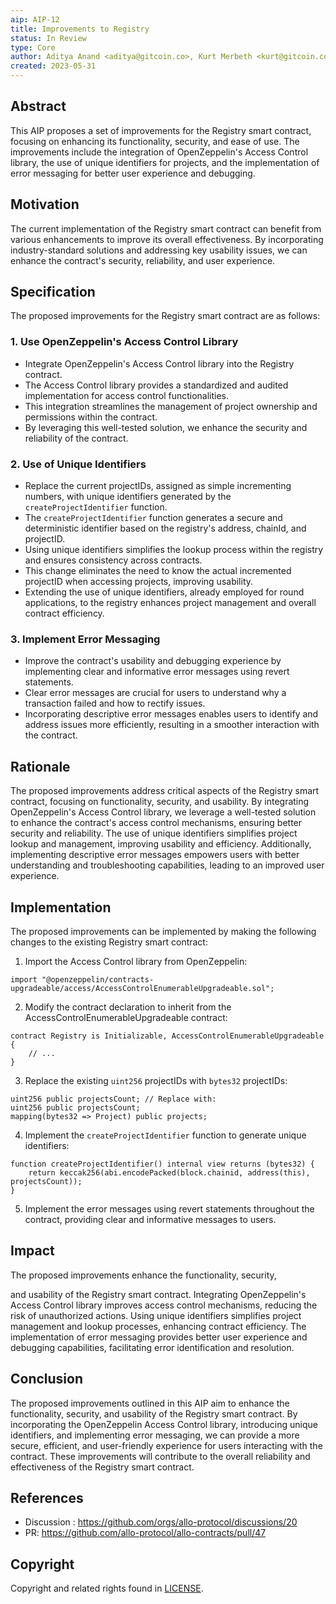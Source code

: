 ```yaml
---
aip: AIP-12
title: Improvements to Registry
status: In Review
type: Core
author: Aditya Anand <aditya@gitcoin.co>, Kurt Merbeth <kurt@gitcoin.co>
created: 2023-05-31
---
```



## Abstract
This AIP proposes a set of improvements for the Registry smart contract, focusing on enhancing its functionality, security, and ease of use. The improvements include the integration of OpenZeppelin's Access Control library, the use of unique identifiers for projects, and the implementation of error messaging for better user experience and debugging.

## Motivation
The current implementation of the Registry smart contract can benefit from various enhancements to improve its overall effectiveness. By incorporating industry-standard solutions and addressing key usability issues, we can enhance the contract's security, reliability, and user experience.

## Specification
The proposed improvements for the Registry smart contract are as follows:

### 1. Use OpenZeppelin's Access Control Library
- Integrate OpenZeppelin's Access Control library into the Registry contract.
- The Access Control library provides a standardized and audited implementation for access control functionalities.
- This integration streamlines the management of project ownership and permissions within the contract.
- By leveraging this well-tested solution, we enhance the security and reliability of the contract.

### 2. Use of Unique Identifiers
- Replace the current projectIDs, assigned as simple incrementing numbers, with unique identifiers generated by the `createProjectIdentifier` function.
- The `createProjectIdentifier` function generates a secure and deterministic identifier based on the registry's address, chainId, and projectID.
- Using unique identifiers simplifies the lookup process within the registry and ensures consistency across contracts.
- This change eliminates the need to know the actual incremented projectID when accessing projects, improving usability.
- Extending the use of unique identifiers, already employed for round applications, to the registry enhances project management and overall contract efficiency.

### 3. Implement Error Messaging
- Improve the contract's usability and debugging experience by implementing clear and informative error messages using revert statements.
- Clear error messages are crucial for users to understand why a transaction failed and how to rectify issues.
- Incorporating descriptive error messages enables users to identify and address issues more efficiently, resulting in a smoother interaction with the contract.

## Rationale
The proposed improvements address critical aspects of the Registry smart contract, focusing on functionality, security, and usability. By integrating OpenZeppelin's Access Control library, we leverage a well-tested solution to enhance the contract's access control mechanisms, ensuring better security and reliability. The use of unique identifiers simplifies project lookup and management, improving usability and efficiency. Additionally, implementing descriptive error messages empowers users with better understanding and troubleshooting capabilities, leading to an improved user experience.

## Implementation
The proposed improvements can be implemented by making the following changes to the existing Registry smart contract:

1. Import the Access Control library from OpenZeppelin:
```solidity
import "@openzeppelin/contracts-upgradeable/access/AccessControlEnumerableUpgradeable.sol";
```

2. Modify the contract declaration to inherit from the AccessControlEnumerableUpgradeable contract:
```solidity
contract Registry is Initializable, AccessControlEnumerableUpgradeable {
    // ...
}
```

3. Replace the existing `uint256` projectIDs with `bytes32` projectIDs:
```solidity
uint256 public projectsCount; // Replace with:
uint256 public projectsCount;
mapping(bytes32 => Project) public projects;
```

4. Implement the `createProjectIdentifier` function to generate unique identifiers:
```solidity
function createProjectIdentifier() internal view returns (bytes32) {
    return keccak256(abi.encodePacked(block.chainid, address(this), projectsCount));
}
```

5. Implement the error messages using revert statements throughout the contract, providing clear and informative messages to users.

## Impact
The proposed improvements enhance the functionality, security,

 and usability of the Registry smart contract. Integrating OpenZeppelin's Access Control library improves access control mechanisms, reducing the risk of unauthorized actions. Using unique identifiers simplifies project management and lookup processes, enhancing contract efficiency. The implementation of error messaging provides better user experience and debugging capabilities, facilitating error identification and resolution.

## Conclusion
The proposed improvements outlined in this AIP aim to enhance the functionality, security, and usability of the Registry smart contract. By incorporating the OpenZeppelin Access Control library, introducing unique identifiers, and implementing error messaging, we can provide a more secure, efficient, and user-friendly experience for users interacting with the contract. These improvements will contribute to the overall reliability and effectiveness of the Registry smart contract.

## References
- Discussion : https://github.com/orgs/allo-protocol/discussions/20
- PR: https://github.com/allo-protocol/allo-contracts/pull/47

## Copyright

Copyright and related rights found in [LICENSE](./LICENSE).
